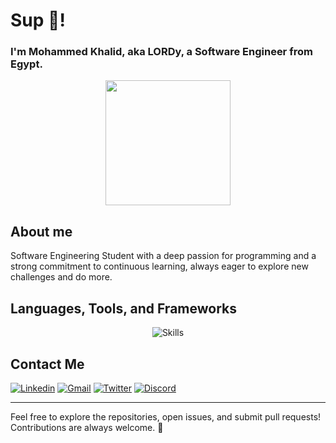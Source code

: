 # Sup 👋!

### I'm Mohammed Khalid, aka LORDy, a Software Engineer from Egypt.

<div align="center">
  <img height="200" src="https://media0.giphy.com/media/l41lPc9dT91glxsmQ/200w.gif?cid=6c09b952c8t00pud7q2iabg0t2trnc24d1ca67iu4jjwqnhr&ep=v1_gifs_search&rid=200w.gif&ct=g" />
</div>

## About me

Software Engineering Student with a deep passion for programming and a strong commitment to continuous learning, always eager to explore new challenges and do more.

## Languages, Tools, and Frameworks

<div align="center">

![Skills](https://skillicons.dev/icons?i=git,c,cpp,cs,dotnet,java,html,css,js,ts,nodejs,express,nestjs,mysql,redis,prisma,mongodb,py,flask,linux,bash)

</div>

## Contact Me

<div align="left">

[![Linkedin](https://skillicons.dev/icons?i=linkedin)](https://www.linkedin.com/in/lordyyyyy)
[![Gmail](https://skillicons.dev/icons?i=gmail)](mailto:lordy.khalid@gmail.com)
[![Twitter](https://skillicons.dev/icons?i=twitter)](https://twitter.com/lordyKhalid)
[![Discord](https://skillicons.dev/icons?i=discord)](https://discordapp.com/users/365121619657752587)

</div>

***

Feel free to explore the repositories, open issues, and submit pull requests!
<br>
Contributions are always welcome. 🙌
